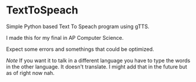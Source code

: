 # TextToSpeach

Simple Python based Text To Speach program using gTTS.

I made this for my final in AP Computer Science.

Expect some errors and somethings that could be optimized.

*Note*
If you want it to talk in a different language you have to type the words in the other language. It doesn't translate.
I might add that in the future but as of right now nah.
